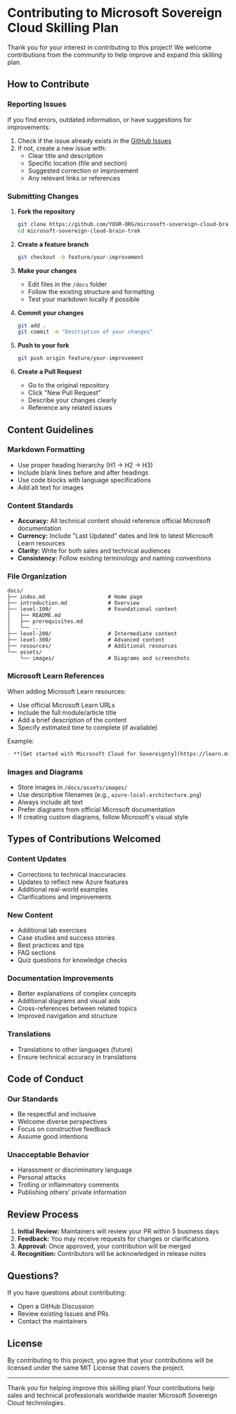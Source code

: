 # Contributing to Microsoft Sovereign Cloud Skilling Plan

Thank you for your interest in contributing to this project! We welcome contributions from the community to help improve and expand this skilling plan.

## How to Contribute

### Reporting Issues

If you find errors, outdated information, or have suggestions for improvements:

1. Check if the issue already exists in the [GitHub Issues](https://github.com/YOUR-ORG/microsoft-sovereign-cloud-brain-trek/issues)
2. If not, create a new issue with:
   - Clear title and description
   - Specific location (file and section)
   - Suggested correction or improvement
   - Any relevant links or references

### Submitting Changes

1. **Fork the repository**
   ```bash
   git clone https://github.com/YOUR-ORG/microsoft-sovereign-cloud-brain-trek.git
   cd microsoft-sovereign-cloud-brain-trek
   ```

2. **Create a feature branch**
   ```bash
   git checkout -b feature/your-improvement
   ```

3. **Make your changes**
   - Edit files in the `/docs` folder
   - Follow the existing structure and formatting
   - Test your markdown locally if possible

4. **Commit your changes**
   ```bash
   git add .
   git commit -m "Description of your changes"
   ```

5. **Push to your fork**
   ```bash
   git push origin feature/your-improvement
   ```

6. **Create a Pull Request**
   - Go to the original repository
   - Click "New Pull Request"
   - Describe your changes clearly
   - Reference any related issues

## Content Guidelines

### Markdown Formatting

- Use proper heading hierarchy (H1 → H2 → H3)
- Include blank lines before and after headings
- Use code blocks with language specifications
- Add alt text for images

### Content Standards

- **Accuracy:** All technical content should reference official Microsoft documentation
- **Currency:** Include "Last Updated" dates and link to latest Microsoft Learn resources
- **Clarity:** Write for both sales and technical audiences
- **Consistency:** Follow existing terminology and naming conventions

### File Organization

```text
docs/
├── index.md                    # Home page
├── introduction.md             # Overview
├── level-100/                  # Foundational content
│   ├── README.md
│   ├── prerequisites.md
│   └── ...
├── level-200/                  # Intermediate content
├── level-300/                  # Advanced content
├── resources/                  # Additional resources
└── assets/
    └── images/                 # Diagrams and screenshots
```

### Microsoft Learn References

When adding Microsoft Learn resources:

- Use official Microsoft Learn URLs
- Include the full module/article title
- Add a brief description of the content
- Specify estimated time to complete (if available)

Example:
```markdown
- **[Get started with Microsoft Cloud for Sovereignty](https://learn.microsoft.com/en-us/training/paths/get-started-sovereignty/)** - 4 modules covering sovereignty fundamentals (3 hours)
```

### Images and Diagrams

- Store images in `/docs/assets/images/`
- Use descriptive filenames (e.g., `azure-local-architecture.png`)
- Always include alt text
- Prefer diagrams from official Microsoft documentation
- If creating custom diagrams, follow Microsoft's visual style

## Types of Contributions Welcomed

### Content Updates

- Corrections to technical inaccuracies
- Updates to reflect new Azure features
- Additional real-world examples
- Clarifications and improvements

### New Content

- Additional lab exercises
- Case studies and success stories
- Best practices and tips
- FAQ sections
- Quiz questions for knowledge checks

### Documentation Improvements

- Better explanations of complex concepts
- Additional diagrams and visual aids
- Cross-references between related topics
- Improved navigation and structure

### Translations

- Translations to other languages (future)
- Ensure technical accuracy in translations

## Code of Conduct

### Our Standards

- Be respectful and inclusive
- Welcome diverse perspectives
- Focus on constructive feedback
- Assume good intentions

### Unacceptable Behavior

- Harassment or discriminatory language
- Personal attacks
- Trolling or inflammatory comments
- Publishing others' private information

## Review Process

1. **Initial Review:** Maintainers will review your PR within 5 business days
2. **Feedback:** You may receive requests for changes or clarifications
3. **Approval:** Once approved, your contribution will be merged
4. **Recognition:** Contributors will be acknowledged in release notes

## Questions?

If you have questions about contributing:

- Open a GitHub Discussion
- Review existing Issues and PRs
- Contact the maintainers

## License

By contributing to this project, you agree that your contributions will be licensed under the same MIT License that covers the project.

---

Thank you for helping improve this skilling plan! Your contributions help sales and technical professionals worldwide master Microsoft Sovereign Cloud technologies.
